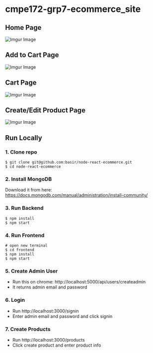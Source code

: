 # cmpe172-grp7-ecommerce_site

## Home Page
![Imgur Image](https://imgur.com/AKJlckU.jpg)

## Add to Cart Page
![Imgur Image](https://imgur.com/F7RMime.jpg)

## Cart Page
![Imgur Image](https://imgur.com/GccxnSI.jpg)

## Create/Edit Product Page
![Imgur Image](https://imgur.com/XySC1jJ.jpg)

## Run Locally

### 1. Clone repo

```
$ git clone git@github.com:basir/node-react-ecommerce.git
$ cd node-react-ecommerce
```

### 2. Install MongoDB

Download it from here: https://docs.mongodb.com/manual/administration/install-community/

### 3. Run Backend

```
$ npm install
$ npm start
```

### 4. Run Frontend

```
# open new terminal
$ cd frontend
$ npm install
$ npm start
```

### 5. Create Admin User

- Run this on chrome: http://localhost:5000/api/users/createadmin
- It returns admin email and password

### 6. Login

- Run http://localhost:3000/signin
- Enter admin email and password and click signin

### 7. Create Products

- Run http://localhost:3000/products
- Click create product and enter product info
